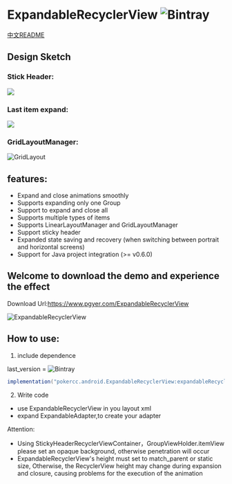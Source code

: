 # ExpandableRecyclerView ![Bintray](https://img.shields.io/bintray/v/pokercc/android/ExpandableRecyclerView)
[中文README](./README_CN.md)
## Design Sketch

### Stick Header:
![ ](./img/stick_header.gif)


### Last item expand:
![ ](./img/last_group_expand.gif)

### GridLayoutManager:
![GridLayout](./img/grid_layout.gif)

## features:
- Expand and close animations smoothly
- Supports expanding only one Group
- Support to expand and close all
- Supports multiple types of items
- Supports LinearLayoutManager and GridLayoutManager
- Support sticky header
- Expanded state saving and recovery (when switching between portrait and horizontal screens)
- Support for Java project integration (>= v0.6.0)

## Welcome to download the demo and experience the effect
Download Url:https://www.pgyer.com/ExpandableRecyclerView

![ExpandableRecyclerView](./img/ExpandableRecyclerView.png)

## How to use:
1. include dependence

last_version = ![Bintray](https://img.shields.io/bintray/v/pokercc/android/ExpandableRecyclerView)

```gradle
implementation("pokercc.android.ExpandableRecyclerView:expandableRecyclerView:${last_version}")

```

2. Write code
- use ExpandableRecyclerView in you layout xml
- expand ExpandableAdapter,to create your adapter


Attention:
- Using StickyHeaderRecyclerViewContainer，GroupViewHolder.itemView please set an opaque background, otherwise penetration will occur
- ExpandableRecyclerView's height must set to match_parent or static size, Otherwise, the RecyclerView height may change during expansion and closure, causing problems for the execution of the animation
